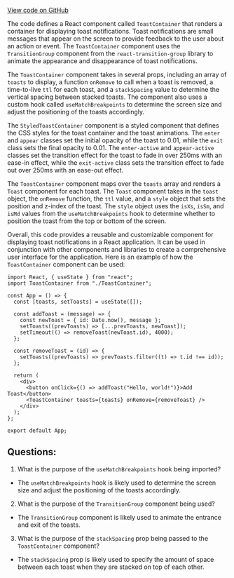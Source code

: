 [View code on GitHub](zoo-labs/zoo/blob/master/core/src/components/Toast/ToastContainer.tsx)

The code defines a React component called `ToastContainer` that renders a container for displaying toast notifications. Toast notifications are small messages that appear on the screen to provide feedback to the user about an action or event. The `ToastContainer` component uses the `TransitionGroup` component from the `react-transition-group` library to animate the appearance and disappearance of toast notifications.

The `ToastContainer` component takes in several props, including an array of `toasts` to display, a function `onRemove` to call when a toast is removed, a time-to-live `ttl` for each toast, and a `stackSpacing` value to determine the vertical spacing between stacked toasts. The component also uses a custom hook called `useMatchBreakpoints` to determine the screen size and adjust the positioning of the toasts accordingly.

The `StyledToastContainer` component is a styled component that defines the CSS styles for the toast container and the toast animations. The `enter` and `appear` classes set the initial opacity of the toast to 0.01, while the `exit` class sets the final opacity to 0.01. The `enter-active` and `appear-active` classes set the transition effect for the toast to fade in over 250ms with an ease-in effect, while the `exit-active` class sets the transition effect to fade out over 250ms with an ease-out effect.

The `ToastContainer` component maps over the `toasts` array and renders a `Toast` component for each toast. The `Toast` component takes in the `toast` object, the `onRemove` function, the `ttl` value, and a `style` object that sets the position and z-index of the toast. The `style` object uses the `isXs`, `isSm`, and `isMd` values from the `useMatchBreakpoints` hook to determine whether to position the toast from the top or bottom of the screen.

Overall, this code provides a reusable and customizable component for displaying toast notifications in a React application. It can be used in conjunction with other components and libraries to create a comprehensive user interface for the application. Here is an example of how the `ToastContainer` component can be used:

```
import React, { useState } from "react";
import ToastContainer from "./ToastContainer";

const App = () => {
  const [toasts, setToasts] = useState([]);

  const addToast = (message) => {
    const newToast = { id: Date.now(), message };
    setToasts((prevToasts) => [...prevToasts, newToast]);
    setTimeout(() => removeToast(newToast.id), 4000);
  };

  const removeToast = (id) => {
    setToasts((prevToasts) => prevToasts.filter((t) => t.id !== id));
  };

  return (
    <div>
      <button onClick={() => addToast("Hello, world!")}>Add Toast</button>
      <ToastContainer toasts={toasts} onRemove={removeToast} />
    </div>
  );
};

export default App;
```
## Questions: 
 1. What is the purpose of the `useMatchBreakpoints` hook being imported?
- The `useMatchBreakpoints` hook is likely used to determine the screen size and adjust the positioning of the toasts accordingly.

2. What is the purpose of the `TransitionGroup` component being used?
- The `TransitionGroup` component is likely used to animate the entrance and exit of the toasts.

3. What is the purpose of the `stackSpacing` prop being passed to the `ToastContainer` component?
- The `stackSpacing` prop is likely used to specify the amount of space between each toast when they are stacked on top of each other.